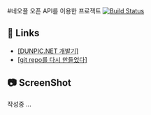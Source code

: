 #네오플 오픈 API를 이용한 프로젝트 [![Build Status](https://travis-ci.org/jihunhong/dunpic.svg?branch=master)](https://travis-ci.org/jihunhong/dunpic)


## 🔗 Links

- [[DUNPIC.NET 개발기]](https://jihunhong.github.io/11/22/dunpic.net-%EA%B0%9C%EB%B0%9C%EA%B8%B0/)
- [[git repo를 다시 만들었다]](blank)

## 📷 ScreenShot

작성중 ...
